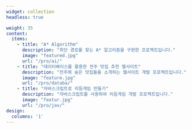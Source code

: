 ```yaml
---
widget: collection
headless: true

weight: 35
content:
  items:
    - title: "A* Algorithm"
      description: "최단 경로를 찾는 A* 알고리즘을 구현한 프로젝트입니다."
      image: "featured.jpg"
      url: "/pro/ai/"
    - title: "데이터베이스를 활용한 전주 맛집 추천 웹사이트"
      description: "전주에 숨은 맛집들을 소개하는 웹사이트 개발 프로젝트입니다."
      image: "feature.jpg"
      url: "/pro/databa/"
    - title: "자바스크립트로 리듬게임 만들기"
      description: "자바스크립트를 사용하여 리듬게임 개발 프로젝트입니다."
      image: "featur.jpg"
      url: "/pro/jav/"
design:
  columns: '1'
---
```

